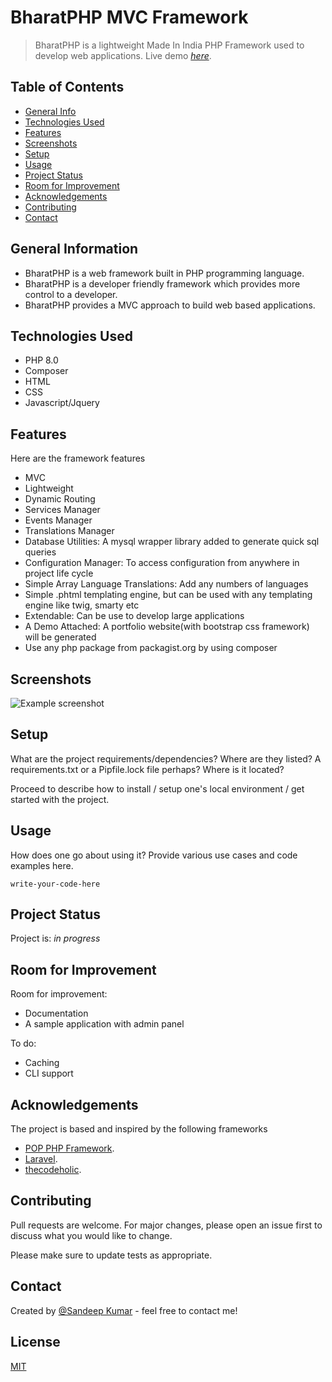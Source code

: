 
# BharatPHP MVC Framework
> BharatPHP is a lightweight Made In India PHP Framework used to develop web applications.
> Live demo [_here_](https://bharatphp.sandeepkumarpal.dev/). <!-- If you have the project hosted somewhere, include the link here. -->

## Table of Contents
* [General Info](#general-information)
* [Technologies Used](#technologies-used)
* [Features](#features)
* [Screenshots](#screenshots)
* [Setup](#setup)
* [Usage](#usage)
* [Project Status](#project-status)
* [Room for Improvement](#room-for-improvement)
* [Acknowledgements](#acknowledgements)
* [Contributing](#Contributing)
* [Contact](#contact)
<!-- * [License](#license) -->


## General Information
- BharatPHP is a web framework built in PHP programming language. 
- BharatPHP is a developer friendly framework which provides more control to a developer. 
- BharatPHP provides a MVC approach to build web based applications. 


## Technologies Used
- PHP 8.0
- Composer
- HTML
- CSS
- Javascript/Jquery


## Features
Here are the framework features
- MVC
- Lightweight
- Dynamic Routing
- Services Manager
- Events Manager
- Translations Manager
- Database Utilities: A mysql wrapper library added to generate quick sql queries
- Configuration Manager: To access configuration from anywhere in project life cycle
- Simple Array Language Translations: Add any numbers of languages
- Simple .phtml templating engine, but can be used with any templating engine like twig, smarty etc
- Extendable: Can be use to develop large applications
- A Demo Attached: A portfolio website(with bootstrap css framework) will be generated
- Use any php package from packagist.org by using composer 


## Screenshots
![Example screenshot](./img/screenshot.png)
<!-- If you have screenshots you'd like to share, include them here. -->


## Setup
What are the project requirements/dependencies? Where are they listed? A requirements.txt or a Pipfile.lock file perhaps? Where is it located?

Proceed to describe how to install / setup one's local environment / get started with the project.


## Usage
How does one go about using it?
Provide various use cases and code examples here.

`write-your-code-here`


## Project Status
Project is: _in progress_ 


## Room for Improvement


Room for improvement:
- Documentation
- A sample application with admin panel

To do:
- Caching
- CLI support


## Acknowledgements
The project is based and inspired by the following frameworks 
- [POP PHP Framework](https://github.com/popphp/popphp).
- [Laravel](https://github.com/laravel/laravel/tree/3.0).
- [thecodeholic](https://github.com/thecodeholic/php-mvc-framework).



## Contributing
Pull requests are welcome. For major changes, please open an issue first to discuss what you would like to change.

Please make sure to update tests as appropriate.


## Contact
Created by [@Sandeep Kumar](http://sandeepkumarpal.dev/) - feel free to contact me!


## License
[MIT](https://choosealicense.com/licenses/mit/)

<!-- Optional -->
<!-- ## License -->
<!-- This project is open source and available under the [... License](). -->

<!-- You don't have to include all sections - just the one's relevant to your project -->